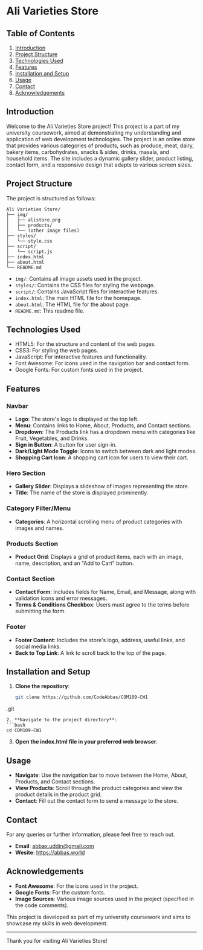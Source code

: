 # Ali Varieties Store

## Table of Contents
1. [Introduction](#introduction)
2. [Project Structure](#project-structure)
3. [Technologies Used](#technologies-used)
4. [Features](#features)
5. [Installation and Setup](#installation-and-setup)
6. [Usage](#usage)
7. [Contact](#contact)
8. [Acknowledgements](#acknowledgements)

## Introduction
Welcome to the Ali Varieties Store project! This project is a part of my university coursework, aimed at demonstrating my understanding and application of web development technologies. The project is an online store that provides various categories of products, such as produce, meat, dairy, bakery items, carbohydrates, snacks & sides, drinks, masala, and household items. The site includes a dynamic gallery slider, product listing, contact form, and a responsive design that adapts to various screen sizes.

## Project Structure
The project is structured as follows:

```
Ali Varieties Store/
├── img/
│   ├── alistore.png
│   ├── products/
│   └── (other image files)
├── styles/
│   └── style.css
├── script/
│   └── script.js
├── index.html
├── about.html
└── README.md
```

- `img/`: Contains all image assets used in the project.
- `styles/`: Contains the CSS files for styling the webpage.
- `script/`: Contains JavaScript files for interactive features.
- `index.html`: The main HTML file for the homepage.
- `about.html`: The HTML file for the about page.
- `README.md`: This readme file.

## Technologies Used
- HTML5: For the structure and content of the web pages.
- CSS3: For styling the web pages.
- JavaScript: For interactive features and functionality.
- Font Awesome: For icons used in the navigation bar and contact form.
- Google Fonts: For custom fonts used in the project.

## Features
### Navbar
- **Logo**: The store's logo is displayed at the top left.
- **Menu**: Contains links to Home, About, Products, and Contact sections.
- **Dropdown**: The Products link has a dropdown menu with categories like Fruit, Vegetables, and Drinks.
- **Sign in Button**: A button for user sign-in.
- **Dark/Light Mode Toggle**: Icons to switch between dark and light modes.
- **Shopping Cart Icon**: A shopping cart icon for users to view their cart.

### Hero Section
- **Gallery Slider**: Displays a slideshow of images representing the store.
- **Title**: The name of the store is displayed prominently.

### Category Filter/Menu
- **Categories**: A horizontal scrolling menu of product categories with images and names.

### Products Section
- **Product Grid**: Displays a grid of product items, each with an image, name, description, and an "Add to Cart" button.

### Contact Section
- **Contact Form**: Includes fields for Name, Email, and Message, along with validation icons and error messages.
- **Terms & Conditions Checkbox**: Users must agree to the terms before submitting the form.

### Footer
- **Footer Content**: Includes the store's logo, address, useful links, and social media links.
- **Back to Top Link**: A link to scroll back to the top of the page.

## Installation and Setup
1. **Clone the repository**:
   ```bash
   git clone https://github.com/CodeAbbas/COM109-CW1
.git
   ```
2. **Navigate to the project directory**:
   ```bash
   cd COM109-CW1
   ```
3. **Open the index.html file in your preferred web browser**.

## Usage
- **Navigate**: Use the navigation bar to move between the Home, About, Products, and Contact sections.
- **View Products**: Scroll through the product categories and view the product details in the product grid.
- **Contact**: Fill out the contact form to send a message to the store.

## Contact
For any queries or further information, please feel free to reach out.

- **Email**: abbax.uddin@gmail.com
- **Wesite**: https://abbas.world

## Acknowledgements
- **Font Awesome**: For the icons used in the project.
- **Google Fonts**: For the custom fonts.
- **Image Sources**: Various image sources used in the project (specified in the code comments).

This project is developed as part of my university coursework and aims to showcase my skills in web development.

---

Thank you for visiting Ali Varieties Store!
